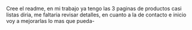 ﻿Cree el readme, en mi trabajo ya tengo las 3 paginas de productos casi listas diria, me faltaria revisar detalles, en cuanto a la de contacto e inicio voy a mejorarlas lo mas que pueda-
